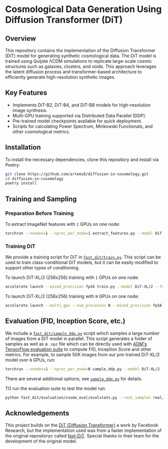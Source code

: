 # Cosmological Data Generation Using Diffusion Transformer (DiT) 
## Overview 
This repository contains the implementation of the Diffusion Transformer (DiT) model for generating synthetic cosmological data. The DiT model is trained using Quijote ΛCDM simulations to replicate large-scale cosmic structures such as galaxies, clusters, and voids. This approach leverages the latent diffusion process and transformer-based architecture to efficiently generate high-resolution synthetic images.

## Key Features
- Implements DiT-B2, DiT-B4, and DiT-B8 models for high-resolution image synthesis.
- Multi-GPU training supported via Distributed Data Parallel (DDP).
- Pre-trained model checkpoints available for quick deployment.
- Scripts for calculating Power Spectrum, Minkowski Functionals, and other cosmological metrics.

## Installation
To install the necessary dependencies, clone this repository and install via Poetry:
```bash
git clone https://github.com/artemi8/diffusion-in-cosomology.git
cd diffusion-in-cosomology
poetry install
```

## Training and Sampling
### Preparation Before Training
To extract ImageNet features with `1` GPUs on one node:

```bash
torchrun --nnodes=1 --nproc_per_node=1 extract_features.py --model DiT-XL/2 --data-path /path/to/imagenet/train --features-path /path/to/store/features
```

### Training DiT
We provide a training script for DiT in [`fast_dit/train.py`](train.py). This script can be used to train class-conditional 
DiT models, but it can be easily modified to support other types of conditioning. 

To launch DiT-XL/2 (256x256) training with `1` GPUs on one node:

```bash
accelerate launch --mixed_precision fp16 train.py --model DiT-XL/2 --features-path /path/to/store/features
```

To launch DiT-XL/2 (256x256) training with `N` GPUs on one node:
```bash
accelerate launch --multi_gpu --num_processes N --mixed_precision fp16 train.py --model DiT-XL/2 --features-path /path/to/store/features
```

## Evaluation (FID, Inception Score, etc.)

We include a [`fast_dit/sample_ddp.py`](sample_ddp.py) script which samples a large number of images from a DiT model in parallel. This script 
generates a folder of samples as well as a `.npz` file which can be directly used with [ADM's TensorFlow
evaluation suite](https://github.com/openai/guided-diffusion/tree/main/evaluations) to compute FID, Inception Score and
other metrics. For example, to sample 50K images from our pre-trained DiT-XL/2 model over `N` GPUs, run:

```bash
torchrun --nnodes=1 --nproc_per_node=N sample_ddp.py --model DiT-XL/2 --num-fid-samples 50000
```

There are several additional options; see [`sample_ddp.py`](sample_ddp.py) for details.

TO run the evaluation suite to test the model run:

```bash
python fast_dit/evaluation/cosmo_eval/evalstats.py --real_samples real/data/path/folder --gen_samples genereated/data/path/folder --save_path save/path/folder/ --pixel_min 10 --pixel_max 150 --num_samples 5000 --box_size 1000 --MAS CIC
```


## Acknowledgements
This project builds on the [DiT (Diffusion Transformer)](https://github.com/facebookresearch/DiT) a work by Facebook Research, but the implementation used was from a faster implementation of the original repositoryc called [fast-DiT](https://github.com/chuanyangjin/fast-DiT). Special thanks to their team for the development of the original model. 